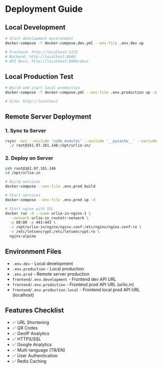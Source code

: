 # Deployment Guide

## Local Development

```bash
# Start development environment
docker-compose -f docker-compose.dev.yml --env-file .env.dev up

# Frontend: http://localhost:5173
# Backend: http://localhost:8000
# API Docs: http://localhost:8000/docs
```

## Local Production Test

```bash
# Build and start local production
docker-compose -f docker-compose.yml --env-file .env.production up -d

# Site: http://localhost
```

## Remote Server Deployment

### 1. Sync to Server
```bash
rsync -avz --exclude 'node_modules' --exclude '__pycache__' --exclude '.git' \
  ./ root@161.97.101.146:/opt/urlio-in/
```

### 2. Deploy on Server
```bash
ssh root@161.97.101.146
cd /opt/urlio-in

# Build services
docker-compose --env-file .env.prod build

# Start services
docker-compose --env-file .env.prod up -d

# Start nginx with SSL
docker run -d --name urlio-in-nginx-1 \
  --network urlio-in_routetr-network \
  -p 80:80 -p 443:443 \
  -v /opt/urlio-in/nginx/nginx.conf:/etc/nginx/nginx.conf:ro \
  -v /etc/letsencrypt:/etc/letsencrypt:ro \
  nginx:alpine
```

## Environment Files

- `.env.dev` - Local development
- `.env.production` - Local production
- `.env.prod` - Remote server production
- `frontend/.env.development` - Frontend dev API URL
- `frontend/.env.production` - Frontend prod API URL (urlio.in)
- `frontend/.env.production.local` - Frontend local prod API URL (localhost)

## Features Checklist

- ✅ URL Shortening
- ✅ QR Codes
- ✅ GeoIP Analytics
- ✅ HTTPS/SSL
- ✅ Google Analytics
- ✅ Multi-language (TR/EN)
- ✅ User Authentication
- ✅ Redis Caching
